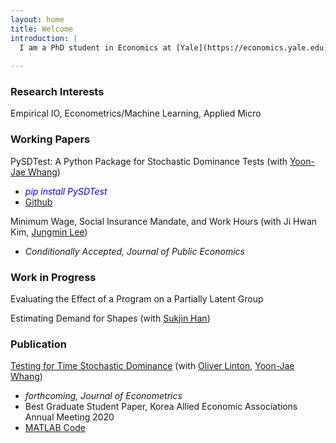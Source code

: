 ```yaml
---
layout: home
title: Welcome
introduction: |
  I am a PhD student in Economics at [Yale](https://economics.yale.edu). My CV is [here](https://www.dropbox.com/s/t2nxj4ixar2gwoe/CV_KL_July2023.pdf?dl=0)
  
---
```


### Research Interests
Empirical IO, Econometrics/Machine Learning, Applied Micro

###  Working Papers

PySDTest: A Python Package for Stochastic Dominance Tests (with [Yoon-Jae Whang](https://sites.google.com/site/whangyjhomepage/))
  - <span style="color:blue"> *pip install PySDTest* </span>
  - [Github](https://github.com/lee-kyungho/pysdtest)

Minimum Wage, Social Insurance Mandate, and Work Hours (with Ji Hwan Kim, [Jungmin Lee](https://sites.google.com/view/jungminlee71/))
  - *Conditionally Accepted, Journal of Public Economics*

###  Work in Progress

Evaluating the Effect of a Program on a Partially Latent Group

Estimating Demand for Shapes (with [Sukjin Han](https://sukjinhan.com/))

### Publication

[Testing for Time Stochastic Dominance](https://doi.org/10.1016/j.jeconom.2022.03.012) (with [Oliver Linton](https://obl20.com/), [Yoon-Jae Whang](https://sites.google.com/site/whangyjhomepage/))
  - *forthcoming, Journal of Econometrics*
  - Best Graduate Student Paper, Korea Allied Economic Associations Annual Meeting 2020
  - [MATLAB Code](https://github.com/lee-kyungho/Testing-for-TSD)

